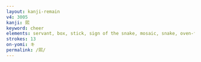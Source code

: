 ```yaml
---
layout: kanji-remain
v4: 3005
kanji: 煕
keyword: cheer
elements: servant, box, stick, sign of the snake, mosaic, snake, oven-fire, barbecue
strokes: 13
on-yomi: キ
permalink: /煕/
---
```






